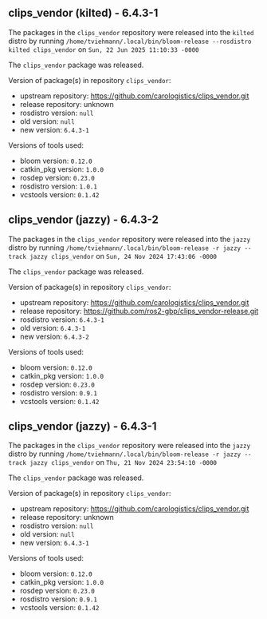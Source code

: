## clips_vendor (kilted) - 6.4.3-1

The packages in the `clips_vendor` repository were released into the `kilted` distro by running `/home/tviehmann/.local/bin/bloom-release --rosdistro kilted clips_vendor` on `Sun, 22 Jun 2025 11:10:33 -0000`

The `clips_vendor` package was released.

Version of package(s) in repository `clips_vendor`:

- upstream repository: https://github.com/carologistics/clips_vendor.git
- release repository: unknown
- rosdistro version: `null`
- old version: `null`
- new version: `6.4.3-1`

Versions of tools used:

- bloom version: `0.12.0`
- catkin_pkg version: `1.0.0`
- rosdep version: `0.23.0`
- rosdistro version: `1.0.1`
- vcstools version: `0.1.42`


## clips_vendor (jazzy) - 6.4.3-2

The packages in the `clips_vendor` repository were released into the `jazzy` distro by running `/home/tviehmann/.local/bin/bloom-release -r jazzy --track jazzy clips_vendor` on `Sun, 24 Nov 2024 17:43:06 -0000`

The `clips_vendor` package was released.

Version of package(s) in repository `clips_vendor`:

- upstream repository: https://github.com/carologistics/clips_vendor.git
- release repository: https://github.com/ros2-gbp/clips_vendor-release.git
- rosdistro version: `6.4.3-1`
- old version: `6.4.3-1`
- new version: `6.4.3-2`

Versions of tools used:

- bloom version: `0.12.0`
- catkin_pkg version: `1.0.0`
- rosdep version: `0.23.0`
- rosdistro version: `0.9.1`
- vcstools version: `0.1.42`


## clips_vendor (jazzy) - 6.4.3-1

The packages in the `clips_vendor` repository were released into the `jazzy` distro by running `/home/tviehmann/.local/bin/bloom-release -r jazzy --track jazzy clips_vendor` on `Thu, 21 Nov 2024 23:54:10 -0000`

The `clips_vendor` package was released.

Version of package(s) in repository `clips_vendor`:

- upstream repository: https://github.com/carologistics/clips_vendor.git
- release repository: unknown
- rosdistro version: `null`
- old version: `null`
- new version: `6.4.3-1`

Versions of tools used:

- bloom version: `0.12.0`
- catkin_pkg version: `1.0.0`
- rosdep version: `0.23.0`
- rosdistro version: `0.9.1`
- vcstools version: `0.1.42`


